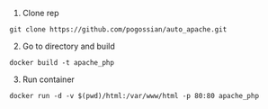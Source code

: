 1. Clone rep 

```
git clone https://github.com/pogossian/auto_apache.git
```

2. Go to directory and build

```
docker build -t apache_php
```

3. Run container

```
docker run -d -v $(pwd)/html:/var/www/html -p 80:80 apache_php
```

